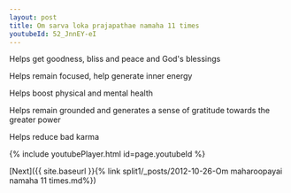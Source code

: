 ```yaml
---
layout: post
title: Om sarva loka prajapathae namaha 11 times
youtubeId: 52_JnnEY-eI
---
```

 
 
Helps get goodness, bliss and peace and God's blessings
 
Helps remain focused, help generate inner energy 
 
Helps boost physical and mental health 
 
Helps remain grounded and generates a sense of gratitude towards the greater power 
 
Helps reduce bad karma
 
 
 
 


{% include youtubePlayer.html id=page.youtubeId %}
 
[Next]({{ site.baseurl }}{% link  split1/_posts/2012-10-26-Om maharoopayai namaha 11 times.md%})
 
